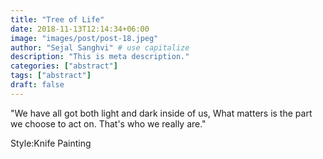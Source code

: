 ```yaml
---
title: "Tree of Life"
date: 2018-11-13T12:14:34+06:00
image: "images/post/post-18.jpeg"
author: "Sejal Sanghvi" # use capitalize
description: "This is meta description."
categories: ["abstract"]
tags: ["abstract"]
draft: false
---
```

"We have all got both light and dark inside of us,
What matters is the part we choose to act on.
That's who we really are." 

Style:Knife Painting